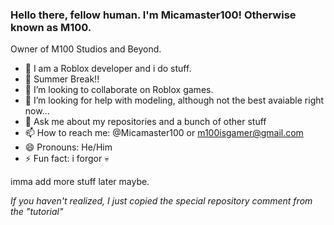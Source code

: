 ### Hello there, fellow human. I'm Micamaster100! Otherwise known as M100.
Owner of M100 Studios and Beyond.

- 🔭 I am a Roblox developer and i do stuff.
- 🌱 Summer Break!!
- 👯 I’m looking to collaborate on Roblox games.
- 🤔 I’m looking for help with modeling, although not the best avaiable right now...
- 💬 Ask me about my repositories and a bunch of other stuff
- 📫 How to reach me: @Micamaster100 or m100isgamer@gmail.com
- 😄 Pronouns: He/Him
- ⚡ Fun fact: i forgor 💀

imma add more stuff later maybe.

*If you haven't realized, I just copied the special repository comment from the "tutorial"*

<!-- Which is here lol
**Micamaster100/Micamaster100** is a ✨ _special_ ✨ repository because its `README.md` (this file) appears on your GitHub profile.

Here are some ideas to get you started:

- 🔭 I’m currently working on ...
- 🌱 I’m currently learning ...
- 👯 I’m looking to collaborate on ...
- 🤔 I’m looking for help with ...
- 💬 Ask me about ...
- 📫 How to reach me: ...
- 😄 Pronouns: ...
- ⚡ Fun fact: ...
-->
